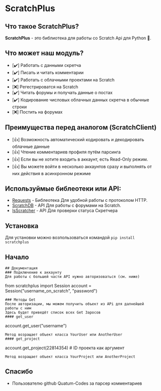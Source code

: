 # ScratchPlus
## Что такое ScratchPlus?
**ScratchPlus** - это библиотека для работы со Scratch Api для Python :snake:.
## Что может наш модуль?
- [✔️] Работать с данными скретча
- [✔️] Писать и читать комментарии 
- [✔️] Работать с облачными проектами на Scratch
- [❌] Регестрироватся на Scratch
- [✔️] Читать форумы и получать данные о постах
- [✔️] Кодирование числовых облачных данных скретча в обычные строки
- [❌] Постить на форумах
## Преимущества перед аналогом (ScratchClient)
- [👍] Возможность автоматический кодировать и декодировать облачные данные  
- [👍] Чтение комментариев профиля путём парсинга
- [👍] Если вы не хотите входить в аккаунт, есть Read-Only режим.
- [👍] Вы можете войти в несколько аккаунтов сразу и выполнять от них действия в асинхронном режиме

## Используймые библеотеки  или API:
- [Requests](github.com/psf/requests) - Библеотека Для удобной работы с протоколом HTTP.
- [ScratchDB](https://scratchdb.lefty.one/) - API Для работы с форумами на Scratch.
- [IsScratcher](https://github.com/hello-smile6/isScratcher) - API Для проверки статуса Скретчера

## Установка
Для установки можно возпользоваться командой
```pip install scratchplus```
## Начало
``` import scratchplus #
## Документация
### Подключение к аккаунту
Для работы с большей части API нужно авторизоваться (см. ниже)
```
from scratchplus import Session
account = Session("username_on_scratch", "password")
```
### Методы Get
После авторизации, мы можем получить объект из APi для далнейшей работы с ним
Здесь будет приведёт список всех Get Заросов 
#### get_user
```
account.get_user("username")
```
Метод возращает объект класса YourUser или AnotherUser 
#### get_project
```
account.get_project(22814354) # ID проекта как аргумент
```
Метод возращает объект класса YourProject или AnotherProject 
```
## Спасибо
- Пользователю github Quatum-Codes за парсер комментариев
